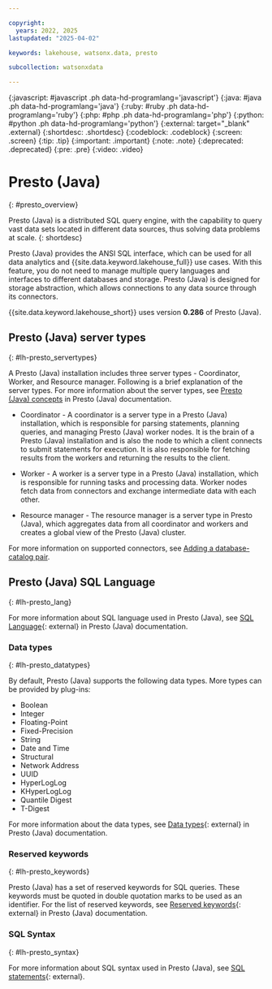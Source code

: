```yaml
---

copyright:
  years: 2022, 2025
lastupdated: "2025-04-02"

keywords: lakehouse, watsonx.data, presto

subcollection: watsonxdata

---
```


{:javascript: #javascript .ph data-hd-programlang='javascript'}
{:java: #java .ph data-hd-programlang='java'}
{:ruby: #ruby .ph data-hd-programlang='ruby'}
{:php: #php .ph data-hd-programlang='php'}
{:python: #python .ph data-hd-programlang='python'}
{:external: target="_blank" .external}
{:shortdesc: .shortdesc}
{:codeblock: .codeblock}
{:screen: .screen}
{:tip: .tip}
{:important: .important}
{:note: .note}
{:deprecated: .deprecated}
{:pre: .pre}
{:video: .video}

# Presto (Java)
{: #presto_overview}

Presto (Java) is a distributed SQL query engine, with the capability to query vast data sets located in different data sources, thus solving data problems at scale.
{: shortdesc}

Presto (Java) provides the ANSI SQL interface, which can be used for all data analytics and {{site.data.keyword.lakehouse_full}} use cases. With this feature, you do not need to manage multiple query languages and interfaces to different databases and storage. Presto (Java) is designed for storage abstraction, which allows connections to any data source through its connectors.

{{site.data.keyword.lakehouse_short}} uses version **0.286** of Presto (Java).

## Presto (Java) server types
{: #lh-presto_servertypes}

A Presto (Java) installation includes three server types - Coordinator, Worker, and Resource manager. Following is a brief explanation of the server types. For more information about the server types, see [Presto (Java) concepts](https://prestodb.io/docs/current/overview/concepts.html) in Presto (Java) documentation.

- Coordinator - A coordinator is a server type in a Presto (Java) installation, which is responsible for parsing statements, planning queries, and managing Presto (Java) worker nodes. It is the brain of a Presto (Java) installation and is also the node to which a client connects to submit statements for execution. It is also responsible for fetching results from the workers and returning the results to the client.

- Worker - A worker is a server type in a Presto (Java) installation, which is responsible for running tasks and processing data. Worker nodes fetch data from connectors and exchange intermediate data with each other.

- Resource manager - The resource manager is a server type in Presto (Java), which aggregates data from all coordinator and workers and creates a global view of the Presto (Java) cluster.

For more information on supported connectors, see [Adding a database-catalog pair](/docs/watsonxdata?topic=watsonxdata-reg_database).

## Presto (Java) SQL Language
{: #lh-presto_lang}

For more information about SQL language used in Presto (Java), see [SQL Language](https://prestodb.io/docs/current/language.html){: external} in Presto (Java) documentation.

### Data types
{: #lh-presto_datatypes}

By default, Presto (Java) supports the following data types. More types can be provided by plug-ins:

- Boolean
- Integer
- Floating-Point
- Fixed-Precision
- String
- Date and Time
- Structural
- Network Address
- UUID
- HyperLogLog
- KHyperLogLog
- Quantile Digest
- T-Digest

For more information about the data types, see [Data types](https://prestodb.io/docs/current/language/types.html){: external} in Presto (Java) documentation.

### Reserved keywords
{: #lh-presto_keywords}

Presto (Java) has a set of reserved keywords for SQL queries. These keywords must be quoted in double quotation marks to be used as an identifier.
For the list of reserved keywords, see [Reserved keywords](https://prestodb.io/docs/current/language/reserved.html){: external} in Presto (Java) documentation.

### SQL Syntax
{: #lh-presto_syntax}

For more information about SQL syntax used in Presto (Java), see [SQL statements](https://www.ibm.com/docs/en/watsonx/watsonxdata/2.1.x?topic=presto-sql-statements){: external}.
